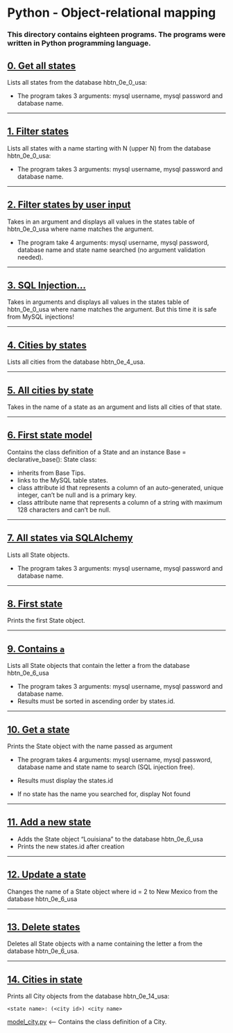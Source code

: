 # Python - Object-relational mapping

### **This directory contains eighteen programs. The programs were written in Python programming language.**

## [0. Get all states](https://github.com/ehabsmh/alx-higher_level_programming/blob/main/0x0F-python-object_relational_mapping/0-select_states.py)

Lists all states from the database hbtn_0e_0_usa:

- The program takes 3 arguments: mysql username, mysql password and database name.

---

## [1. Filter states](https://github.com/ehabsmh/alx-higher_level_programming/blob/main/0x0F-python-object_relational_mapping/1-filter_states.py)

Lists all states with a name starting with N (upper N) from the database hbtn_0e_0_usa:

- The program takes 3 arguments: mysql username, mysql password and database name.

---

## [2. Filter states by user input](https://github.com/ehabsmh/alx-higher_level_programming/blob/main/0x0F-python-object_relational_mapping/2-my_filter_states.py)

Takes in an argument and displays all values in the states table of hbtn_0e_0_usa where name matches the argument.

- The program take 4 arguments: mysql username, mysql password, database name and state name searched (no argument validation needed).

---

## [3. SQL Injection...](https://github.com/ehabsmh/alx-higher_level_programming/blob/main/0x0F-python-object_relational_mapping/3-my_safe_filter_states.py)

Takes in arguments and displays all values in the states table of hbtn_0e_0_usa where name matches the argument. But this time it is safe from MySQL injections!

---

## [4. Cities by states](https://github.com/ehabsmh/alx-higher_level_programming/blob/main/0x0F-python-object_relational_mapping/4-cities_by_state.py)

Lists all cities from the database hbtn_0e_4_usa.

---

## [5. All cities by state](https://github.com/ehabsmh/alx-higher_level_programming/blob/main/0x0F-python-object_relational_mapping/5-filter_cities.py)

Takes in the name of a state as an argument and lists all cities of that state.

---

## [6. First state model](https://github.com/ehabsmh/alx-higher_level_programming/blob/main/0x0F-python-object_relational_mapping/model_state.py)

Contains the class definition of a State and an instance Base = declarative_base():
State class:

- inherits from Base Tips.
- links to the MySQL table states.
- class attribute id that represents a column of an auto-generated, unique integer, can’t be null and is a primary key.
- class attribute name that represents a column of a string with maximum 128 characters and can’t be null.

---

## [7. All states via SQLAlchemy](https://github.com/ehabsmh/alx-higher_level_programming/blob/main/0x0F-python-object_relational_mapping/7-model_state_fetch_all.py)

Lists all State objects.

- The program takes 3 arguments: mysql username, mysql password and database name.

---

## [8. First state](https://github.com/ehabsmh/alx-higher_level_programming/blob/main/0x0F-python-object_relational_mapping/8-model_state_fetch_first.py)

Prints the first State object.

---

## [9. Contains `a`](https://github.com/ehabsmh/alx-higher_level_programming/blob/main/0x0F-python-object_relational_mapping/9-model_state_filter_a.py)

Lists all State objects that contain the letter a from the database hbtn_0e_6_usa

- The program takes 3 arguments: mysql username, mysql password and database name.
- Results must be sorted in ascending order by states.id.

---

## [10. Get a state](https://github.com/ehabsmh/alx-higher_level_programming/blob/main/0x0F-python-object_relational_mapping/10-model_state_my_get.py)

Prints the State object with the name passed as argument

- The program takes 4 arguments: mysql username, mysql password, database name and state name to search (SQL injection free).

- Results must display the states.id
- If no state has the name you searched for, display Not found

---

## [11. Add a new state](https://github.com/ehabsmh/alx-higher_level_programming/blob/main/0x0F-python-object_relational_mapping/11-model_state_insert.py)

- Adds the State object “Louisiana” to the database hbtn_0e_6_usa
- Prints the new states.id after creation

---

## [12. Update a state](https://github.com/ehabsmh/alx-higher_level_programming/blob/main/0x0F-python-object_relational_mapping/12-model_state_update_id_2.py)

Changes the name of a State object where id = 2 to New Mexico from the database hbtn_0e_6_usa

---

## [13. Delete states](https://github.com/ehabsmh/alx-higher_level_programming/blob/main/0x0F-python-object_relational_mapping/13-model_state_delete_a.py)

Deletes all State objects with a name containing the letter a from the database hbtn_0e_6_usa.

---

## [14. Cities in state](https://github.com/ehabsmh/alx-higher_level_programming/blob/main/0x0F-python-object_relational_mapping/14-model_city_fetch_by_state.py)

Prints all City objects from the database hbtn_0e_14_usa:

`<state name>: (<city id>) <city name>`

[model_city.py](https://github.com/ehabsmh/alx-higher_level_programming/blob/main/0x0F-python-object_relational_mapping/model_city.py) <-- Contains the class definition of a City.
